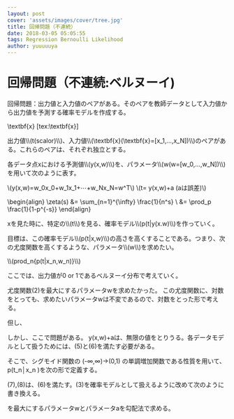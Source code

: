 ```yaml
---
layout: post
cover: 'assets/images/cover/tree.jpg'
title: 回帰問題（不連続）
date: 2018-03-05 05:05:55
tags: Regression Bernoulli Likelihood
author: yuuuuuya
---
```


<script type="text/javascript" src="https://yuuuuuya.github.io/js/MathJax/MathJax.js?config=TeX-MML-AM_HTMLorMML"></script>

<h1>回帰問題（不連続:ベルヌーイ)</h1>

<p>回帰問題：出力値と入力値のペアがある。そのペアを教師データとして入力値から出力値を予測する確率モデルを作成する。</p>
\textbf{x}
[tex:\textbf{x}]
<p>出力値\\(t(scalor)\\)、入力値\\(\textbf{x}(\textbf{x}=[x_1,…,x_N])\\)のペアがある。これらのペアは、それぞれ独立とする。</p>
<p>各データ点xにおける予測値\\(y(x,w)\\)を、パラメータ\\(w(w=[w_0,…,w_N])\\)を用いて次のように表す。</p>

\\(y(x,w)=w_0x_0+w_1x_1+⋯+w_Nx_N=w^T\\)
\\(t= y(x,w)+a  (aは誤差)\\)

\begin{align}
\zeta(s) &= \sum_{n=1}^{\infty} \frac{1}{n^s} \\
&= \prod_p \frac{1}{1-p^{-s}}
\end{align}

<p>xを見た時に、特定の\\(t\\)を見る、確率モデル\\(p(t|y(x.w)\\)を作っていく。</p>
<p>目標は、この確率モデル\\(p(t|x,w)\\)の高さを高くすることである。つまり、次の尤度関数を高くするような、パラメータ\\(w\\)を求めたい。</p>
\\(prod_n{p(t|x_n,w_n)}\\)

<p>ここでは、出力値が0 or 1であるベルヌーイ分布で考えていく。</p>
<p>尤度関数(2)を最大にするパラメータwを求めたかった。
この尤度関数に、対数をとっても、求めたいパラメータwは不変であるので、対数をとった形で考える。</p>

<p>但し、</p>

<p>しかし、ここで問題がある。
y(x,w)+aは、無限の値をとりうる。各データモデルとして扱うためには、(5)と(6)を満たす必要がある。</p>

<p>そこで、シグモイド関数の (-∞,∞)→(0,1) の単調増加関数である性質を用いて、p(t_n│x_n )を次の形で定義する。</p>
<p>(7),(8)は、(6)を満たす。(3)を確率モデルとして扱えるように改めて次のように書き換える。</p>


<p>を最大にするパラメータwとパラメータaを勾配法で求める。</p>
<p></p>
<p></p>
<p></p>
<p></p>
